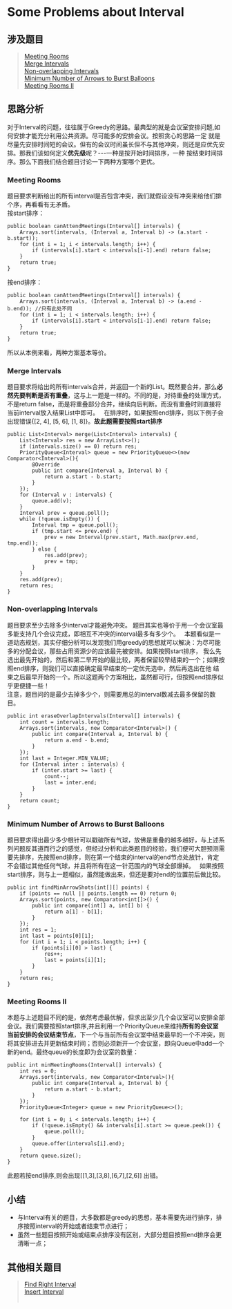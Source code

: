 # Some Problems about Interval

## 涉及题目
> [Meeting Rooms](https://leetcode.com/problems/meeting-rooms/description/)  
> [Merge Intervals](https://leetcode.com/problems/merge-intervals/description/)  
> [Non-overlapping Intervals](https://leetcode.com/problems/non-overlapping-intervals/description/)  
> [Minimum Number of Arrows to Burst Balloons](https://leetcode.com/problems/minimum-number-of-arrows-to-burst-balloons/description/)  
> [Meeting Rooms II](https://leetcode.com/problems/meeting-rooms-ii/description/)  



## 思路分析
对于Interval的问题，往往属于Greedy的思路。最典型的就是会议室安排问题,如何安排才能充分利用公共资源。尽可能多的安排会议。按照贪心的思路一定
就是尽量先安排时间短的会议。但有的会议时间虽长但不与其他冲突，则还是应优先安排。那我们该如何定义**优先级**呢？---一种是按开始时间排序，一种
按结束时间排序。那么下面我们结合题目讨论一下两种方案哪个更优。

### Meeting Rooms
题目要求判断给出的所有interval是否包含冲突，我们就假设没有冲突来给他们排个序，再看看有无矛盾。  
按start排序：

    public boolean canAttendMeetings(Interval[] intervals) {
        Arrays.sort(intervals, (Interval a, Interval b) -> (a.start - b.start));
        for (int i = 1; i < intervals.length; i++) {
            if (intervals[i].start < intervals[i-1].end) return false;
        }
        return true;
    }
按end排序：

    public boolean canAttendMeetings(Interval[] intervals) {
        Arrays.sort(intervals, (Interval a, Interval b) -> (a.end - b.end)); //只有此处不同
        for (int i = 1; i < intervals.length; i++) {
            if (intervals[i].start < intervals[i-1].end) return false;
        }
        return true;
    }

所以从本例来看，两种方案基本等价。

### Merge Intervals
题目要求将给出的所有intervals合并，并返回一个新的List。既然要合并，那么**必然先要判断是否有重叠**，这与上一题是一样的。不同的是，对待重叠的处理方式，
不是return false，而是将重叠部分合并，继续向后判断。而没有重叠时则直接将当前interval放入结果List中即可。  
在排序时，如果按照end排序，则以下例子会出现错误{[2, 4], [5, 6], [1, 8]}。**故此题需要按照start排序**

    public List<Interval> merge(List<Interval> intervals) {
        List<Interval> res = new ArrayList<>();
        if (intervals.size() == 0) return res;
        PriorityQueue<Interval> queue = new PriorityQueue<>(new Comparator<Interval>(){
            @Override
            public int compare(Interval a, Interval b) {
                return a.start - b.start;
            }
        });
        for (Interval v : intervals) {
            queue.add(v);
        }
        Interval prev = queue.poll();
        while (!queue.isEmpty()) {
            Interval tmp = queue.poll();
            if (tmp.start <= prev.end) {
                prev = new Interval(prev.start, Math.max(prev.end, tmp.end));
            } else {
                res.add(prev);
                prev = tmp;
            }
        }
        res.add(prev);
        return res;
    }
    
### Non-overlapping Intervals
题目要求至少去除多少interval才能避免冲突。 题目其实也等价于用一个会议室最多能支持几个会议完成，即相互不冲突的interval最多有多少个。  
本题看似是一道动态规划，其实仔细分析可以发现我们用greedy的思想就可以解决：为尽可能多的分配会议，那些占用资源少的应该最先被安排。如果按照start排序，
我么先选出最先开始的，然后和第二早开始的最比较，两者保留较早结束的一个；如果按照end排序，则我们可以直接确定最早结束的一定优先选中，然后再选出在他
结束之后最早开始的一个。所以这题两个方案相比，虽然都可行，但按照end排序似乎更便捷一些！  
注意，题目问的是最少去掉多少个，则需要用总的interval数减去最多保留的数目。

    public int eraseOverlapIntervals(Interval[] intervals) {
        int count = intervals.length;
        Arrays.sort(intervals, new Comparator<Interval>() {
            public int compare(Interval a, Interval b) {
                return a.end - b.end;
            }
        });
        int last = Integer.MIN_VALUE;
        for (Interval inter : intervals) {
            if (inter.start >= last) {
                count--;
                last = inter.end;
            }
        }
        return count;
    }

### Minimum Number of Arrows to Burst Balloons
题目要求得出最少多少根针可以戳破所有气球，放佛是重叠的越多越好，与上述系列问题反其道而行之的感觉，但经过分析和此类题目的经验，我们便可大胆预测需要先排序，先按照end排序，则在第一个结束的interval的end节点处放针，肯定不会错过其他任何气球，并且将所有在这一针范围内的气球全部爆掉。  
如果按照start排序，则与上一题相似，虽然能做出来，但还是要对end的位置前后做比较。

    public int findMinArrowShots(int[][] points) {
        if (points == null || points.length == 0) return 0;
        Arrays.sort(points, new Comparator<int[]>() {
            public int compare(int[] a, int[] b) {
                return a[1] - b[1];
            }
        });
        int res = 1;
        int last = points[0][1];
        for (int i = 1; i < points.length; i++) {
            if (points[i][0] > last) {
                res++;
                last = points[i][1];
            }
        }
        return res;
    }

### Meeting Rooms II
本题与上述题目不同的是，依然考虑最优解，但求出至少几个会议室可以安排全部会议。我们需要按照start排序,并且利用一个PriorityQueue来维持**所有的会议室
当前安排的会议结束节点**，下一个与当前所有会议室中结束最早的一个不冲突，则将其安排进去并更新结束时间；否则必须新开一个会议室，即向Queue中add一个新的end。最终queue的长度即为会议室的数量：

    public int minMeetingRooms(Interval[] intervals) {
        int res = 0;
        Arrays.sort(intervals, new Comparator<Interval>(){
            public int compare(Interval a, Interval b) {
                return a.start - b.start;
            }
        });
        PriorityQueue<Integer> queue = new PriorityQueue<>();
        
        for (int i = 0; i < intervals.length; i++) {
            if (!queue.isEmpty() && intervals[i].start >= queue.peek()) {
                queue.poll();
            }
            queue.offer(intervals[i].end);
        }
        return queue.size();
    }

此题若按end排序,则会出现[[1,3],[3,8],[6,7],[2,6]] 出错。

## 小结
+ 与Interval有关的题目，大多数都是greedy的思想，基本需要先进行排序，排序按照interval的开始或者结束节点进行；
+ 虽然一些题目按照开始或结束点排序没有区别，大部分题目按照end排序会更清晰一点；


## 其他相关题目
> [Find Right Interval](https://leetcode.com/problems/find-right-interval/description/)  
> [Insert Interval](https://leetcode.com/problems/insert-interval/description/)  
> []()  
> []()  

